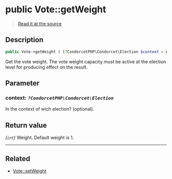 # public Vote::getWeight

> [Read it at the source](https://github.com/julien-boudry/Condorcet/blob/master/src/Vote.php#L676)

## Description    

```php
public Vote->getWeight ( [?CondorcetPHP\Condorcet\Election $context = null] ): int
```

Get the vote weight. The vote weight capacity must be active at the election level for producing effect on the result.

## Parameter

### **context:** *`?CondorcetPHP\Condorcet\Election`*   
In the context of wich election? (optional).    


## Return value   

*(`int`)* Weight. Default weight is 1.


---------------------------------------

## Related

* [Vote::setWeight](/Docs/api-reference/Vote%20Class/Vote--setWeight().md)    

